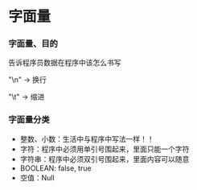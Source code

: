 # 字面量

### 字面量、目的

告诉程序员数据在程序中该怎么书写

"\n" -> 换行&#x20;

"\t" -> 缩进

### 字面量分类

* 整数、小数：生活中与程序中写法一样！！
* 字符：程序中必须用单引号围起来，里面只能一个字符
* 字符串：程序中必须双引号围起来，里面内容可以随意
* BOOLEAN: false, true
* 空值：Null&#x20;
